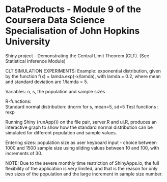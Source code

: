# DataProducts - Module 9 of the Coursera Data Science Specialisation of John Hopkins University

Shiny project - Demonstrating the Central Limit Theorem (CLT). (See Statistical Inference Module)

CLT SIMULATION EXPERIMENTS:
Example: exponential distribution, given by the function f(x) = lamda.exp(-x/lamda), with lamda = 0.2, 
         where mean and standard deviation are 1/lamda = 5.

Variables: n, s, the population and sample sizes

R-functions:                       
    Standard normal distribution: dnorm for s, mean=5, sd=5
    Test functions              : rexp 

Running Shiny (runApp()) on the file pair, server.R and ui.R, produces an interactive graph to
show how the standard normal distribution can be simulated for different population and sample values.

Entering sizes:
                population size as user keyboard input - choice between 1000 and 1500
                sample size using sliding values between 10 and 100, with increments of 30.

 NOTE:
        Due to the severe monthly time restriction of ShinyApps.io, the full flexibility of the application
        is very limited, and that is the reason for only two sizes of the population and the large increment
        in sample size number.
